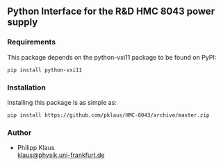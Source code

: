 
## Python Interface for the R&D HMC 8043 power supply

### Requirements

This package depends on the python-vxi11 package to be found on PyPI:

    pip install python-vxi11

### Installation

Installing this package is as simple as:

    pip install https://github.com/pklaus/HMC-8043/archive/master.zip

### Author

* Philipp Klaus  
  <klaus@physik.uni-frankfurt.de>

